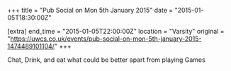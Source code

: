 +++
title = "Pub Social on Mon 5th January 2015"
date = "2015-01-05T18:30:00Z"

[extra]
end_time = "2015-01-05T22:00:00Z"
location = "Varsity"
original = "https://uwcs.co.uk/events/pub-social-on-mon-5th-january-2015-1474489101104/"
+++

Chat, Drink, and eat what could be better apart from playing Games

